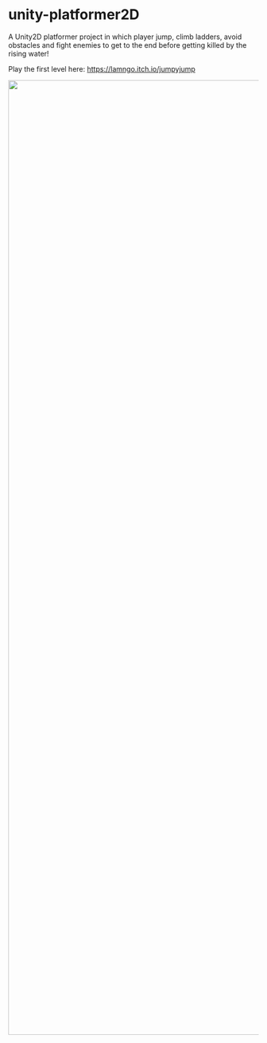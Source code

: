 # unity-platformer2D
A Unity2D platformer project in which player jump, climb ladders, avoid obstacles and fight enemies to get to the end before getting killed by the rising water!

Play the first level here: https://lamngo.itch.io/jumpyjump

<p align="center">
  <img src="https://github.com/ngol0/unity-platformer2D/blob/main/cover-image.png" width="1920">
</p>

